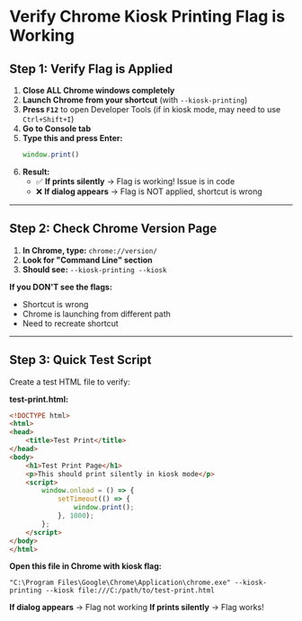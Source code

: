 # Verify Chrome Kiosk Printing Flag is Working

## Step 1: Verify Flag is Applied

1. **Close ALL Chrome windows completely**
2. **Launch Chrome from your shortcut** (with `--kiosk-printing`)
3. **Press `F12`** to open Developer Tools (if in kiosk mode, may need to use `Ctrl+Shift+I`)
4. **Go to Console tab**
5. **Type this and press Enter:**
   ```javascript
   window.print()
   ```
6. **Result:**
   - ✅ **If prints silently** → Flag is working! Issue is in code
   - ❌ **If dialog appears** → Flag is NOT applied, shortcut is wrong

---

## Step 2: Check Chrome Version Page

1. **In Chrome, type:** `chrome://version/`
2. **Look for "Command Line" section**
3. **Should see:** `--kiosk-printing --kiosk`

**If you DON'T see the flags:**
- Shortcut is wrong
- Chrome is launching from different path
- Need to recreate shortcut

---

## Step 3: Quick Test Script

Create a test HTML file to verify:

**test-print.html:**
```html
<!DOCTYPE html>
<html>
<head>
    <title>Test Print</title>
</head>
<body>
    <h1>Test Print Page</h1>
    <p>This should print silently in kiosk mode</p>
    <script>
        window.onload = () => {
            setTimeout(() => {
                window.print();
            }, 1000);
        };
    </script>
</body>
</html>
```

**Open this file in Chrome with kiosk flag:**
```
"C:\Program Files\Google\Chrome\Application\chrome.exe" --kiosk-printing --kiosk file:///C:/path/to/test-print.html
```

**If dialog appears** → Flag not working
**If prints silently** → Flag works!





